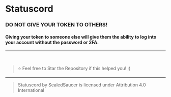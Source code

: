 # Statuscord

### DO NOT GIVE YOUR TOKEN TO OTHERS!

#### Giving your token to someone else will give them the ability to log into your account without the password or 2FA.

---

</br>

> ⭐ Feel free to Star the Repository if this helped you! ;)

----

> Statuscord by SealedSaucer is licensed under Attribution 4.0 International 
